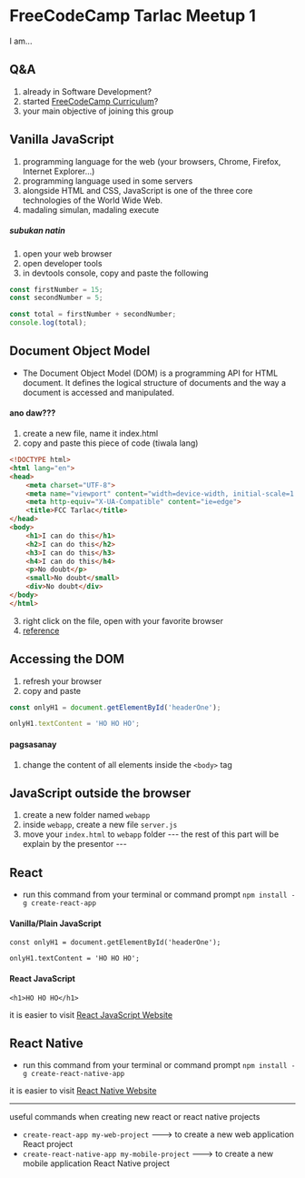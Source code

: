 # FreeCodeCamp Tarlac Meetup 1

I am...

## Q&A

1. already in Software Development?
2. started [FreeCodeCamp Curriculum](https://www.freecodecamp.org/)?
3. your main objective of joining this group

## Vanilla JavaScript

1. programming language for the web (your browsers, Chrome, Firefox, Internet Explorer...)
2. programming language used in some servers
3. alongside HTML and CSS, JavaScript is one of the three core technologies of the World Wide Web.
4. madaling simulan, madaling execute

##### subukan natin

1. open your web browser
2. open developer tools
3. in devtools console, copy and paste the following

```javascript
const firstNumber = 15;
const secondNumber = 5;

const total = firstNumber + secondNumber;
console.log(total);
```

## Document Object Model

- The Document Object Model (DOM) is a programming API for HTML document. It defines the logical structure of documents and the way a document is accessed and manipulated. 

#### ano daw???

1. create a new file, name it index.html
2. copy and paste this piece of code (tiwala lang)

```html
<!DOCTYPE html>
<html lang="en">
<head>
    <meta charset="UTF-8">
    <meta name="viewport" content="width=device-width, initial-scale=1.0">
    <meta http-equiv="X-UA-Compatible" content="ie=edge">
    <title>FCC Tarlac</title>
</head>
<body>
    <h1>I can do this</h1>
    <h2>I can do this</h2>
    <h3>I can do this</h3>
    <h4>I can do this</h4>
    <p>No doubt</p>
    <small>No doubt</small>
    <div>No doubt</div>
</body>
</html>
```
3. right click on the file, open with your favorite browser
4. [reference](https://www.w3.org/TR/WD-DOM/introduction.html)

## Accessing the DOM

1. refresh your browser
2. copy and paste

```javascript
const onlyH1 = document.getElementById('headerOne');

onlyH1.textContent = 'HO HO HO';
```

#### pagsasanay
1. change the content of all elements inside the `<body>` tag

## JavaScript outside the browser

1. create a new folder named `webapp`
2. inside `webapp`, create a new file `server.js`
3. move your `index.html` to `webapp` folder
--- the rest of this part will be explain by the presentor ---

## React

- run this command from your terminal or command prompt `npm install -g create-react-app`

#### Vanilla/Plain JavaScript
```
const onlyH1 = document.getElementById('headerOne');

onlyH1.textContent = 'HO HO HO';
```

#### React JavaScript
```
<h1>HO HO HO</h1>
```

it is easier to visit [React JavaScript Website](https://reactjs.org/)

## React Native

- run this command from your terminal or command prompt `npm install -g create-react-native-app`

it is easier to visit [React Native Website](https://facebook.github.io/react-native/)

----------------------------------------------------------------------------

useful commands when creating new react or react native projects

- `create-react-app my-web-project` ---> to create a new web application React project
- `create-react-native-app my-mobile-project` ---> to create a new mobile application React Native project
